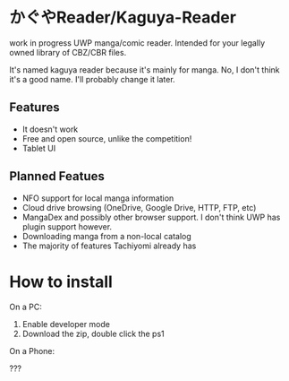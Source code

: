 # かぐやReader/Kaguya-Reader

work in progress UWP manga/comic reader. Intended for your legally owned library of CBZ/CBR files.

It's named kaguya reader because it's mainly for manga. No, I don't think it's a good name. I'll probably change it later.

## Features
- It doesn't work
- Free and open source, unlike the competition!
- Tablet UI

## Planned Featues
- NFO support for local manga information
- Cloud drive browsing (OneDrive, Google Drive, HTTP, FTP, etc)
- MangaDex and possibly other browser support. I don't think UWP has plugin support however.
- Downloading manga from a non-local catalog
- The majority of features Tachiyomi already has

# How to install
On a PC:
1. Enable developer mode
2. Download the zip, double click the ps1

On a Phone:

???